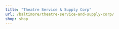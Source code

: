 ```yaml
---
title: "Theatre Service & Supply Corp"
url: /baltimore/theatre-service-and-supply-corp/
shop: shop
---
```


